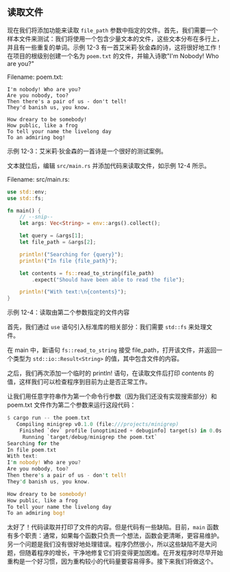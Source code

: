 ## 读取文件

现在我们将添加功能来读取 `file_path` 参数中指定的文件。首先，我们需要一个样本文件来测试：我们将使用一个包含少量文本的文件，这些文本分布在多行上，并且有一些重复的单词。示例 12-3 有一首艾米莉·狄金森的诗，这将很好地工作！在项目的根级别创建一个名为 `poem.txt` 的文件，并输入诗歌"I'm Nobody! Who are you?"

Filename: poem.txt:

```text
I'm nobody! Who are you?
Are you nobody, too?
Then there's a pair of us - don't tell!
They'd banish us, you know.

How dreary to be somebody!
How public, like a frog
To tell your name the livelong day
To an admiring bog!
```

示例 12-3：艾米莉·狄金森的一首诗是一个很好的测试案例。

文本就位后，编辑 `src/main.rs` 并添加代码来读取文件，如示例 12-4 所示。

Filename: src/main.rs:

```rust
use std::env;
use std::fs;

fn main() {
    // --snip--
    let args: Vec<String> = env::args().collect();

    let query = &args[1];
    let file_path = &args[2];

    println!("Searching for {query}");
    println!("In file {file_path}");

    let contents = fs::read_to_string(file_path)
        .expect("Should have been able to read the file");

    println!("With text:\n{contents}");
}
```

示例 12-4：读取由第二个参数指定的文件内容

首先，我们通过 `use` 语句引入标准库的相关部分：我们需要 `std::fs` 来处理文件。

在 main 中，新语句 `fs::read_to_string` 接受 file_path，打开该文件，并返回一个类型为 `std::io::Result<String>` 的值，其中包含文件的内容。

之后，我们再次添加一个临时的 println! 语句，在读取文件后打印 contents 的值，这样我们可以检查程序到目前为止是否正常工作。

让我们用任意字符串作为第一个命令行参数（因为我们还没有实现搜索部分）和 poem.txt 文件作为第二个参数来运行这段代码：

```rust
$ cargo run -- the poem.txt
   Compiling minigrep v0.1.0 (file:///projects/minigrep)
    Finished `dev` profile [unoptimized + debuginfo] target(s) in 0.0s
     Running `target/debug/minigrep the poem.txt`
Searching for the
In file poem.txt
With text:
I'm nobody! Who are you?
Are you nobody, too?
Then there's a pair of us - don't tell!
They'd banish us, you know.

How dreary to be somebody!
How public, like a frog
To tell your name the livelong day
To an admiring bog!
```

太好了！代码读取并打印了文件的内容。但是代码有一些缺陷。目前，`main` 函数有多个职责：通常，如果每个函数只负责一个想法，函数会更清晰，更容易维护。另一个问题是我们没有很好地处理错误。程序仍然很小，所以这些缺陷不是大问题，但随着程序的增长，干净地修复它们将变得更加困难。在开发程序时尽早开始重构是一个好习惯，因为重构较小的代码量要容易得多。接下来我们将做这个。

